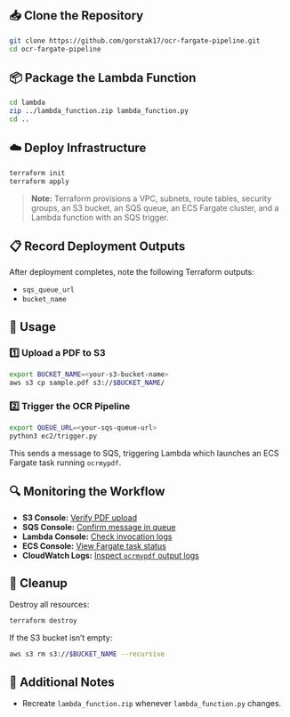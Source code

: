 ## 📥 Clone the Repository
```bash
git clone https://github.com/gorstak17/ocr-fargate-pipeline.git
cd ocr-fargate-pipeline
```

## 📦 Package the Lambda Function
```bash
cd lambda
zip ../lambda_function.zip lambda_function.py
cd ..
```

## ☁️ Deploy Infrastructure
```bash
terraform init
terraform apply
```

> **Note:** Terraform provisions a VPC, subnets, route tables, security groups, an S3 bucket, an SQS queue, an ECS Fargate cluster, and a Lambda function with an SQS trigger.

## 📋 Record Deployment Outputs
After deployment completes, note the following Terraform outputs:

- `sqs_queue_url`
- `bucket_name`

## 🚀 Usage

### 1️⃣ Upload a PDF to S3
```bash
export BUCKET_NAME=<your-s3-bucket-name>
aws s3 cp sample.pdf s3://$BUCKET_NAME/
```

### 2️⃣ Trigger the OCR Pipeline
```bash
export QUEUE_URL=<your-sqs-queue-url>
python3 ec2/trigger.py
```
This sends a message to SQS, triggering Lambda which launches an ECS Fargate task running `ocrmypdf`.

## 🔍 Monitoring the Workflow
- **S3 Console:** [Verify PDF upload](https://s3.console.aws.amazon.com/s3/home)
- **SQS Console:** [Confirm message in queue](https://console.aws.amazon.com/sqs/v2/home)
- **Lambda Console:** [Check invocation logs](https://console.aws.amazon.com/lambda/home)
- **ECS Console:** [View Fargate task status](https://console.aws.amazon.com/ecs/home)
- **CloudWatch Logs:** [Inspect `ocrmypdf` output logs](https://console.aws.amazon.com/cloudwatch/home#logsV2:log-groups)

## 🧹 Cleanup
Destroy all resources:
```bash
terraform destroy
```
If the S3 bucket isn’t empty:
```bash
aws s3 rm s3://$BUCKET_NAME --recursive
```

## 📓 Additional Notes
- Recreate `lambda_function.zip` whenever `lambda_function.py` changes.
